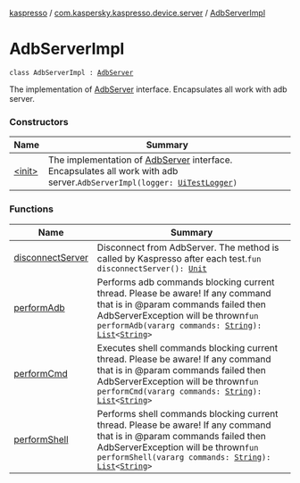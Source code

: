 [kaspresso](../../index.md) / [com.kaspersky.kaspresso.device.server](../index.md) / [AdbServerImpl](./index.md)

# AdbServerImpl

`class AdbServerImpl : `[`AdbServer`](../-adb-server/index.md)

The implementation of [AdbServer](../-adb-server/index.md) interface. Encapsulates all work with adb server.

### Constructors

| Name | Summary |
|---|---|
| [&lt;init&gt;](-init-.md) | The implementation of [AdbServer](../-adb-server/index.md) interface. Encapsulates all work with adb server.`AdbServerImpl(logger: `[`UiTestLogger`](../../com.kaspersky.kaspresso.logger/-ui-test-logger.md)`)` |

### Functions

| Name | Summary |
|---|---|
| [disconnectServer](disconnect-server.md) | Disconnect from AdbServer. The method is called by Kaspresso after each test.`fun disconnectServer(): `[`Unit`](https://kotlinlang.org/api/latest/jvm/stdlib/kotlin/-unit/index.html) |
| [performAdb](perform-adb.md) | Performs adb commands blocking current thread. Please be aware! If any command that is in @param commands failed then AdbServerException will be thrown`fun performAdb(vararg commands: `[`String`](https://kotlinlang.org/api/latest/jvm/stdlib/kotlin/-string/index.html)`): `[`List`](https://kotlinlang.org/api/latest/jvm/stdlib/kotlin.collections/-list/index.html)`<`[`String`](https://kotlinlang.org/api/latest/jvm/stdlib/kotlin/-string/index.html)`>` |
| [performCmd](perform-cmd.md) | Executes shell commands blocking current thread. Please be aware! If any command that is in @param commands failed then AdbServerException will be thrown`fun performCmd(vararg commands: `[`String`](https://kotlinlang.org/api/latest/jvm/stdlib/kotlin/-string/index.html)`): `[`List`](https://kotlinlang.org/api/latest/jvm/stdlib/kotlin.collections/-list/index.html)`<`[`String`](https://kotlinlang.org/api/latest/jvm/stdlib/kotlin/-string/index.html)`>` |
| [performShell](perform-shell.md) | Performs shell commands blocking current thread. Please be aware! If any command that is in @param commands failed then AdbServerException will be thrown`fun performShell(vararg commands: `[`String`](https://kotlinlang.org/api/latest/jvm/stdlib/kotlin/-string/index.html)`): `[`List`](https://kotlinlang.org/api/latest/jvm/stdlib/kotlin.collections/-list/index.html)`<`[`String`](https://kotlinlang.org/api/latest/jvm/stdlib/kotlin/-string/index.html)`>` |
